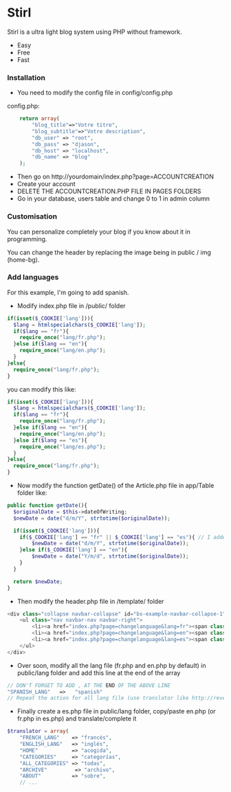 # Stirl

Stirl is a ultra light blog system using PHP without framework.

  - Easy
  - Free
  - Fast

### Installation

- You need to modify the config file in config/config.php

config.php:

```php
	return array(
		"blog_title"=>"Votre titre",
		"blog_subtitle"=>"Votre description",
		"db_user" => "root",
		"db_pass" => "djason",
		"db_host" => "localhost",
		"db_name" => "blog"
	);
```

- Then go on http://yourdomain/index.php?page=ACCOUNTCREATION
- Create your account
- DELETE THE ACCOUNTCREATION.PHP FILE IN PAGES FOLDERS
- Go in your database, users table and change 0 to 1 in admin column

### Customisation

You can personalize completely your blog if you know about it in programming.

You can change the header by replacing the image being in public / img (home-bg).

### Add languages
For this example, I'm going to add spanish.

- Modify index.php file in /public/ folder
```php
if(isset($_COOKIE['lang'])){
  $lang = htmlspecialchars($_COOKIE['lang']);
  if($lang == "fr"){
    require_once("lang/fr.php");
  }else if($lang == "en"){
    require_once("lang/en.php");
  }
}else{
  require_once("lang/fr.php");
}
```
you can modify this like:
```php
if(isset($_COOKIE['lang'])){
  $lang = htmlspecialchars($_COOKIE['lang']);
  if($lang == "fr"){
    require_once("lang/fr.php");
  }else if($lang == "en"){
    require_once("lang/en.php");
  }else if($lang == "es"){
    require_once("lang/es.php");
  }
}else{
  require_once("lang/fr.php");
}
```
- Now modify the function getDate() of the Article.php file in app/Table folder like:
```php
public function getDate(){
  $originalDate = $this->dateOfWriting;
  $newDate = date("d/m/Y", strtotime($originalDate));

  if(isset($_COOKIE['lang'])){
	if($_COOKIE['lang'] == "fr" || $_COOKIE['lang'] == "es"){ // I added '|| $_COOKIE['lang'] == "es"'
		$newDate = date("d/m/Y", strtotime($originalDate));
	}else if($_COOKIE['lang'] == "en"){
		$newDate = date("Y/m/d", strtotime($originalDate));
	}
  }

  return $newDate;
}
```
- Then modify the header.php file in /template/ folder
```php
<div class="collapse navbar-collapse" id="bs-example-navbar-collapse-1">
	<ul class="nav navbar-nav navbar-right">
		<li><a href="index.php?page=changelanguage&lang=fr"><span class="flag-icon flag-icon-fr"></span> <?php echo $translator['FRENCH_LANG']; ?></a></li>
		<li><a href="index.php?page=changelanguage&lang=en"><span class="flag-icon flag-icon-gb"></span> <?php echo $translator['ENGLISH_LANG']; ?></a></li>
		<li><a href="index.php?page=changelanguage&lang=es"><span class="flag-icon flag-icon-gb"></span> <?php echo $translator['SPANISH_LANG']; ?></a></li>
	</ul>
</div>
```
- Over soon, modify all the lang file (fr.php and en.php by default) in public/lang folder and add this line at the end of the array
```php
// DON'T FORGET TO ADD , AT THE END OF THE ABOVE LINE
"SPANISH_LANG"	 =>   "spanish"
// Repeat the action for all lang file (use translator like http://reverso.com/)
```
- Finally create a es.php file in public/lang folder, copy/paste en.php (or fr.php in es.php) and translate/complete it
```php
$translator = array(
	"FRENCH_LANG"    => "francés",
	"ENGLISH_LANG"   => "inglés",
	"HOME"           => "acogida",
	"CATEGORIES"     => "categorías",
	"ALL_CATEGORIES" => "todas",
	"ARCHIVE"         => "archivo",
	"ABOUT"          => "sobre",
	// ...
```
